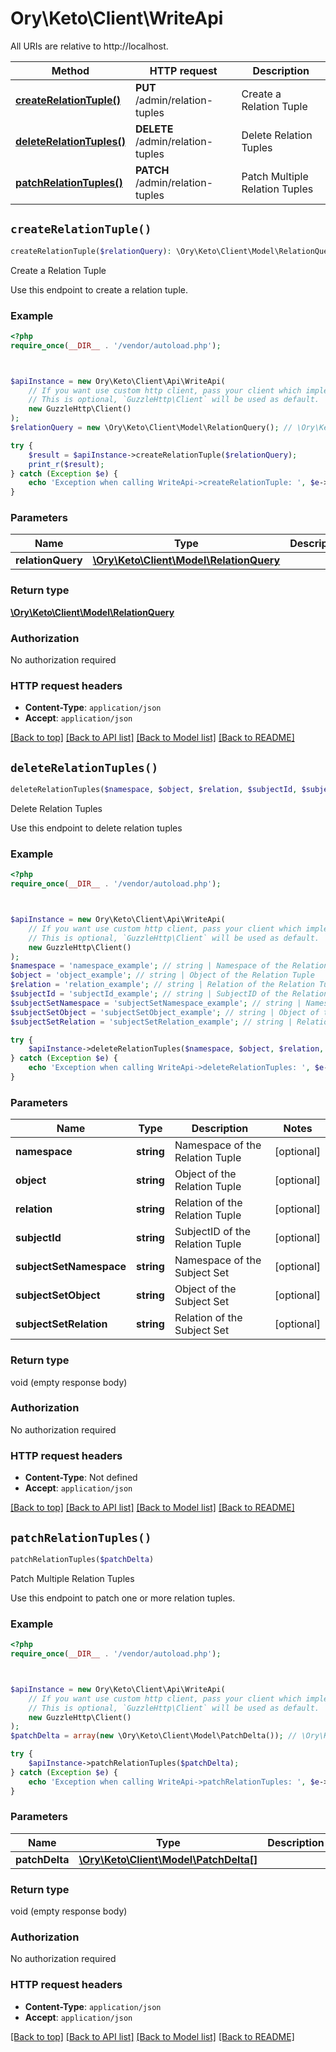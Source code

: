 # Ory\Keto\Client\WriteApi

All URIs are relative to http://localhost.

Method | HTTP request | Description
------------- | ------------- | -------------
[**createRelationTuple()**](WriteApi.md#createRelationTuple) | **PUT** /admin/relation-tuples | Create a Relation Tuple
[**deleteRelationTuples()**](WriteApi.md#deleteRelationTuples) | **DELETE** /admin/relation-tuples | Delete Relation Tuples
[**patchRelationTuples()**](WriteApi.md#patchRelationTuples) | **PATCH** /admin/relation-tuples | Patch Multiple Relation Tuples


## `createRelationTuple()`

```php
createRelationTuple($relationQuery): \Ory\Keto\Client\Model\RelationQuery
```

Create a Relation Tuple

Use this endpoint to create a relation tuple.

### Example

```php
<?php
require_once(__DIR__ . '/vendor/autoload.php');



$apiInstance = new Ory\Keto\Client\Api\WriteApi(
    // If you want use custom http client, pass your client which implements `GuzzleHttp\ClientInterface`.
    // This is optional, `GuzzleHttp\Client` will be used as default.
    new GuzzleHttp\Client()
);
$relationQuery = new \Ory\Keto\Client\Model\RelationQuery(); // \Ory\Keto\Client\Model\RelationQuery

try {
    $result = $apiInstance->createRelationTuple($relationQuery);
    print_r($result);
} catch (Exception $e) {
    echo 'Exception when calling WriteApi->createRelationTuple: ', $e->getMessage(), PHP_EOL;
}
```

### Parameters

Name | Type | Description  | Notes
------------- | ------------- | ------------- | -------------
 **relationQuery** | [**\Ory\Keto\Client\Model\RelationQuery**](../Model/RelationQuery.md)|  | [optional]

### Return type

[**\Ory\Keto\Client\Model\RelationQuery**](../Model/RelationQuery.md)

### Authorization

No authorization required

### HTTP request headers

- **Content-Type**: `application/json`
- **Accept**: `application/json`

[[Back to top]](#) [[Back to API list]](../../README.md#endpoints)
[[Back to Model list]](../../README.md#models)
[[Back to README]](../../README.md)

## `deleteRelationTuples()`

```php
deleteRelationTuples($namespace, $object, $relation, $subjectId, $subjectSetNamespace, $subjectSetObject, $subjectSetRelation)
```

Delete Relation Tuples

Use this endpoint to delete relation tuples

### Example

```php
<?php
require_once(__DIR__ . '/vendor/autoload.php');



$apiInstance = new Ory\Keto\Client\Api\WriteApi(
    // If you want use custom http client, pass your client which implements `GuzzleHttp\ClientInterface`.
    // This is optional, `GuzzleHttp\Client` will be used as default.
    new GuzzleHttp\Client()
);
$namespace = 'namespace_example'; // string | Namespace of the Relation Tuple
$object = 'object_example'; // string | Object of the Relation Tuple
$relation = 'relation_example'; // string | Relation of the Relation Tuple
$subjectId = 'subjectId_example'; // string | SubjectID of the Relation Tuple
$subjectSetNamespace = 'subjectSetNamespace_example'; // string | Namespace of the Subject Set
$subjectSetObject = 'subjectSetObject_example'; // string | Object of the Subject Set
$subjectSetRelation = 'subjectSetRelation_example'; // string | Relation of the Subject Set

try {
    $apiInstance->deleteRelationTuples($namespace, $object, $relation, $subjectId, $subjectSetNamespace, $subjectSetObject, $subjectSetRelation);
} catch (Exception $e) {
    echo 'Exception when calling WriteApi->deleteRelationTuples: ', $e->getMessage(), PHP_EOL;
}
```

### Parameters

Name | Type | Description  | Notes
------------- | ------------- | ------------- | -------------
 **namespace** | **string**| Namespace of the Relation Tuple | [optional]
 **object** | **string**| Object of the Relation Tuple | [optional]
 **relation** | **string**| Relation of the Relation Tuple | [optional]
 **subjectId** | **string**| SubjectID of the Relation Tuple | [optional]
 **subjectSetNamespace** | **string**| Namespace of the Subject Set | [optional]
 **subjectSetObject** | **string**| Object of the Subject Set | [optional]
 **subjectSetRelation** | **string**| Relation of the Subject Set | [optional]

### Return type

void (empty response body)

### Authorization

No authorization required

### HTTP request headers

- **Content-Type**: Not defined
- **Accept**: `application/json`

[[Back to top]](#) [[Back to API list]](../../README.md#endpoints)
[[Back to Model list]](../../README.md#models)
[[Back to README]](../../README.md)

## `patchRelationTuples()`

```php
patchRelationTuples($patchDelta)
```

Patch Multiple Relation Tuples

Use this endpoint to patch one or more relation tuples.

### Example

```php
<?php
require_once(__DIR__ . '/vendor/autoload.php');



$apiInstance = new Ory\Keto\Client\Api\WriteApi(
    // If you want use custom http client, pass your client which implements `GuzzleHttp\ClientInterface`.
    // This is optional, `GuzzleHttp\Client` will be used as default.
    new GuzzleHttp\Client()
);
$patchDelta = array(new \Ory\Keto\Client\Model\PatchDelta()); // \Ory\Keto\Client\Model\PatchDelta[]

try {
    $apiInstance->patchRelationTuples($patchDelta);
} catch (Exception $e) {
    echo 'Exception when calling WriteApi->patchRelationTuples: ', $e->getMessage(), PHP_EOL;
}
```

### Parameters

Name | Type | Description  | Notes
------------- | ------------- | ------------- | -------------
 **patchDelta** | [**\Ory\Keto\Client\Model\PatchDelta[]**](../Model/PatchDelta.md)|  | [optional]

### Return type

void (empty response body)

### Authorization

No authorization required

### HTTP request headers

- **Content-Type**: `application/json`
- **Accept**: `application/json`

[[Back to top]](#) [[Back to API list]](../../README.md#endpoints)
[[Back to Model list]](../../README.md#models)
[[Back to README]](../../README.md)
